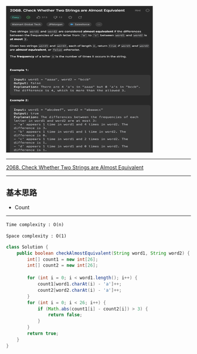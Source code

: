 <img src="2022-12-19-19-45-29.png" width="400" height="400"/>

___
[2068. Check Whether Two Strings are Almost Equivalent](https://leetcode.com/problems/check-whether-two-strings-are-almost-equivalent/description/)
___

## 基本思路
* Count

___

`Time complexity : O(n)`

`Space complexity : O(1)`
```java
class Solution {
    public boolean checkAlmostEquivalent(String word1, String word2) {
        int[] count1 = new int[26];
        int[] count2 = new int[26];

        for (int i = 0; i < word1.length(); i++) {
            count1[word1.charAt(i) - 'a']++;
            count2[word2.charAt(i) - 'a']++;
        }
        for (int i = 0; i < 26; i++) {
            if (Math.abs(count1[i] - count2[i]) > 3) {
                return false;
            }
        }
        return true;
    }
}
```